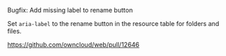 Bugfix: Add missing label to rename button

Set `aria-label` to the rename button in the resource table for folders and files.

https://github.com/owncloud/web/pull/12646
